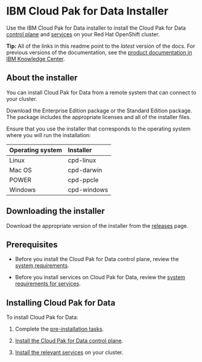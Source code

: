 # IBM Cloud Pak for Data Installer

<!--
  I want to confirm that this readme will be used for multiple releases of
  IBM Cloud Pak for Data. That will inform how we structure this document.
-->

Use the IBM Cloud Pak for Data installer to install the Cloud Pak for Data [control plane](https://www.ibm.com/support/producthub/icpdata/docs/content/SSQNUZ_current/cpd/plan/architecture.html#architecture__control-plane) and [services](https://www.ibm.com/support/producthub/icpdata/docs/content/SSQNUZ_current/cpd/svc/services.html) on your Red Hat OpenShift cluster.

**Tip:** All of the links in this readme point to the _latest_ version of the docs. For previous versions of the documentation, see the [product documentation in IBM Knowledge Center](https://www.ibm.com/support/knowledgecenter/SSQNUZ).

## About the installer

You can install Cloud Pak for Data from a remote system that can connect to your cluster.

Download the Enterprise Edition package or the Standard Edition package.
The package includes the appropriate licenses and all of the installer files.

Ensure that you use the installer that corresponds to the operating system where you
will run the installation:

| Operating system | Installer |
| :--              | :--       |
| Linux            | cpd-linux |
| Mac OS           | cpd-darwin |
| POWER            | cpd-ppcle |
| Windows          | cpd-windows |

<!--
  I need someone to figure out how to link to the releases page.
  I've mad an attempt here, but I can't gurantee it's right.
-->
## Downloading the installer
Download the appropriate version of the installer from the [releases](/releases) page.


## Prerequisites

- Before you install the Cloud Pak for Data control plane, review the [system
requirements](https://www.ibm.com/support/producthub/icpdata/docs/content/SSQNUZ_current/cpd/plan/rhos-reqs.html).

- Before you install services on Cloud Pak for Data, review the [system requirements
for services](https://www.ibm.com/support/producthub/icpdata/docs/content/SSQNUZ_current/sys-reqs/services_prereqs.html).


## Installing Cloud Pak for Data
To install Cloud Pak for Data:

1. Complete the [pre-installation tasks](https://www.ibm.com/support/producthub/icpdata/docs/content/SSQNUZ_current/cpd/install/install.html).

1. [Install the Cloud Pak for Data control plane](https://www.ibm.com/support/producthub/icpdata/docs/content/SSQNUZ_current/cpd/install/rhos-install.html).

1. [Install the relevant services](https://www.ibm.com/support/producthub/icpdata/docs/content/SSQNUZ_current/cpd/svc/services.html) on your cluster.  
